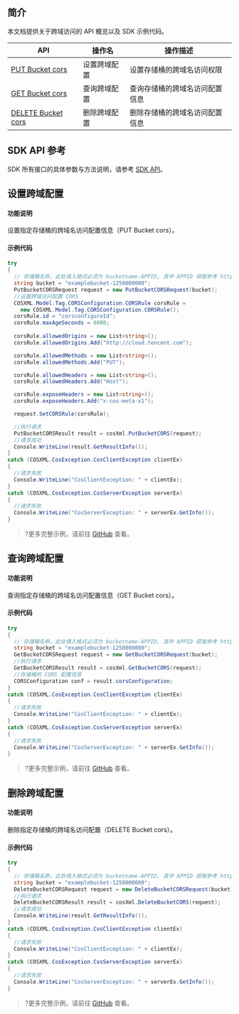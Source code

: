 ## 简介

本文档提供关于跨域访问的 API 概览以及 SDK 示例代码。

| API                                                          | 操作名       | 操作描述                       |
| ------------------------------------------------------------ | ------------ | ------------------------------ |
| [PUT Bucket cors](https://intl.cloud.tencent.com/document/product/436/8279) | 设置跨域配置 | 设置存储桶的跨域名访问权限     |
| [GET Bucket cors](https://intl.cloud.tencent.com/document/product/436/8274) | 查询跨域配置 | 查询存储桶的跨域名访问配置信息 |
| [DELETE Bucket cors](https://intl.cloud.tencent.com/document/product/436/8283) | 删除跨域配置 | 删除存储桶的跨域名访问配置信息 |

## SDK API 参考

SDK 所有接口的具体参数与方法说明，请参考 [SDK API](https://cos-dotnet-sdk-doc-1253960454.file.myqcloud.com/)。

## 设置跨域配置

#### 功能说明

设置指定存储桶的跨域名访问配置信息（PUT Bucket cors）。

#### 示例代码

[//]: # (.cssg-snippet-put-bucket-cors)
```cs
try
{
  // 存储桶名称，此处填入格式必须为 bucketname-APPID, 其中 APPID 获取参考 https://console.cloud.tencent.com/developer
  string bucket = "examplebucket-1250000000";
  PutBucketCORSRequest request = new PutBucketCORSRequest(bucket);
  //设置跨域访问配置 CORS
  COSXML.Model.Tag.CORSConfiguration.CORSRule corsRule = 
    new COSXML.Model.Tag.CORSConfiguration.CORSRule();
  corsRule.id = "corsconfigureId";
  corsRule.maxAgeSeconds = 6000;
  
  corsRule.allowedOrigins = new List<string>();
  corsRule.allowedOrigins.Add("http://cloud.tencent.com");

  corsRule.allowedMethods = new List<string>();
  corsRule.allowedMethods.Add("PUT");

  corsRule.allowedHeaders = new List<string>();
  corsRule.allowedHeaders.Add("Host");

  corsRule.exposeHeaders = new List<string>();
  corsRule.exposeHeaders.Add("x-cos-meta-x1");

  request.SetCORSRule(corsRule);

  //执行请求
  PutBucketCORSResult result = cosXml.PutBucketCORS(request);
  //请求成功
  Console.WriteLine(result.GetResultInfo());
}
catch (COSXML.CosException.CosClientException clientEx)
{
  //请求失败
  Console.WriteLine("CosClientException: " + clientEx);
}
catch (COSXML.CosException.CosServerException serverEx)
{
  //请求失败
  Console.WriteLine("CosServerException: " + serverEx.GetInfo());
}
```

>?更多完整示例，请前往 [GitHub](https://github.com/tencentyun/cos-snippets/tree/master/dotnet/dist/BucketCORS.cs) 查看。

## 查询跨域配置

#### 功能说明

查询指定存储桶的跨域名访问配置信息（GET Bucket cors）。

#### 示例代码

[//]: # (.cssg-snippet-get-bucket-cors)
```cs
try
{
  // 存储桶名称，此处填入格式必须为 bucketname-APPID, 其中 APPID 获取参考 https://console.cloud.tencent.com/developer
  string bucket = "examplebucket-1250000000";
  GetBucketCORSRequest request = new GetBucketCORSRequest(bucket);
  //执行请求
  GetBucketCORSResult result = cosXml.GetBucketCORS(request);
  //存储桶的 CORS 配置信息
  CORSConfiguration conf = result.corsConfiguration;
}
catch (COSXML.CosException.CosClientException clientEx)
{
  //请求失败
  Console.WriteLine("CosClientException: " + clientEx);
}
catch (COSXML.CosException.CosServerException serverEx)
{
  //请求失败
  Console.WriteLine("CosServerException: " + serverEx.GetInfo());
}
```

>?更多完整示例，请前往 [GitHub](https://github.com/tencentyun/cos-snippets/tree/master/dotnet/dist/BucketCORS.cs) 查看。

## 删除跨域配置

#### 功能说明

删除指定存储桶的跨域名访问配置（DELETE Bucket cors）。

#### 示例代码

[//]: # (.cssg-snippet-delete-bucket-cors)
```cs
try
{
  // 存储桶名称，此处填入格式必须为 bucketname-APPID, 其中 APPID 获取参考 https://console.cloud.tencent.com/developer
  string bucket = "examplebucket-1250000000";
  DeleteBucketCORSRequest request = new DeleteBucketCORSRequest(bucket);
  //执行请求
  DeleteBucketCORSResult result = cosXml.DeleteBucketCORS(request);
  //请求成功
  Console.WriteLine(result.GetResultInfo());
}
catch (COSXML.CosException.CosClientException clientEx)
{
  //请求失败
  Console.WriteLine("CosClientException: " + clientEx);
}
catch (COSXML.CosException.CosServerException serverEx)
{
  //请求失败
  Console.WriteLine("CosServerException: " + serverEx.GetInfo());
}
```

>?更多完整示例，请前往 [GitHub](https://github.com/tencentyun/cos-snippets/tree/master/dotnet/dist/BucketCORS.cs) 查看。


